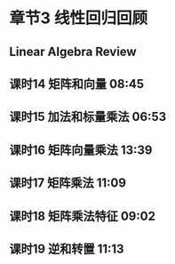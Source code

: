 章节3 线性回归回顾
===

## Linear Algebra Review
## 课时14  矩阵和向量    08:45


## 课时15  加法和标量乘法    06:53


## 课时16  矩阵向量乘法  13:39


## 课时17  矩阵乘法  11:09


## 课时18  矩阵乘法特征  09:02


## 课时19  逆和转置  11:13


